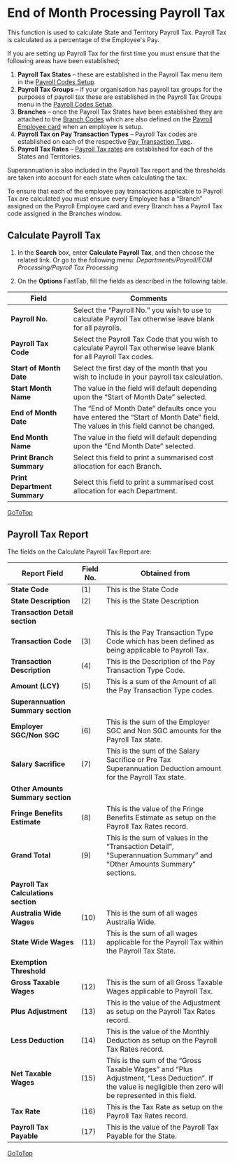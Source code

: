 #  End of Month Processing Payroll Tax

This function is used to calculate State and Territory Payroll Tax.  Payroll Tax is calculated as a percentage of the Employee's Pay.  

If you are setting up Payroll Tax for the first time you must ensure that the following areas have been established;

1.	**Payroll Tax States** – these are established in the Payroll Tax menu item in the [Payroll Codes Setup](au-payroll-setup-payroll-codes.md).
2.	**Payroll Tax Groups** – if your organisation has payroll tax groups for the purposes of payroll tax these are established in the Payroll Tax Groups menu in the [Payroll Codes Setup](au-payroll-setup-payroll-codes.md).
3.	**Branches** – once the Payroll Tax States have been established they are attached to the [Branch Codes](au-payroll-setup-branches.md) which are also defined on the [Payroll Employee card](au-payroll-create-payroll-employee.md) when an employee is setup.
4.	**Payroll Tax on Pay Transaction Types** – Payroll Tax codes are established on each of the respective [Pay Transaction Type](au-payroll-setup-pay-transaction-types.md).
5.	**Payroll Tax Rates** – [Payroll Tax rates](au-payroll-setup-payroll-tax.md) are established for each of the States and Territories.

Superannuation is also included in the Payroll Tax report and the thresholds are taken into account for each state when calculating the tax.

To ensure that each of the employee pay transactions applicable to Payroll Tax are calculated you must ensure every Employee has a “Branch” assigned on the Payroll Employee card and every Branch has a Payroll Tax code assigned in the Branches window.

## Calculate Payroll Tax

1.  In the **Search** box, enter **Calculate Payroll Tax**, and then choose the related link.  Or go to the following menu: *Departments/Payroll/EOM Processing/Payroll Tax Processing*

2.  On the **Options** FastTab, fill the fields as described in the following table.
 
|Field|	Comments|
|---|---|
|**Payroll No.**|	Select the “Payroll No.” you wish to use to calculate Payroll Tax otherwise leave blank for all payrolls.
|**Payroll Tax Code**|	Select the Payroll Tax Code that you wish to calculate Payroll Tax otherwise leave blank for all Payroll Tax codes.
|**Start of Month Date**|	Select the first day of the month that you wish to include in your payroll tax calculation.
|**Start Month Name**|	The value in the field will default depending upon the “Start of Month Date” selected.
|**End of Month Date**|	The “End of Month Date” defaults once you have entered the “Start of Month Date” field.  The values in this field cannot be changed.
|**End Month Name**|	The value in the field will default depending upon the “End Month Date” selected.
|**Print Branch Summary**|	Select this field to print a summarised cost allocation for each Branch.
|**Print Department Summary**|	Select this field to print a summarised cost allocation for each Department.

[GoToTop](#end-of-month-processing-payroll-tax)

 ## Payroll Tax Report

The fields on the Calculate Payroll Tax Report are:

|Report Field|	Field No.	|Obtained from|
|---|---|---|
|**State Code**|	(1)	|This is the State Code
|**State Description**|(2)|	This is the State Description
|**Transaction Detail section**
|**Transaction Code**|	(3)|	This is the Pay Transaction Type Code which has been defined as being applicable to Payroll Tax.
|**Transaction Description**|(4)|	This is the Description of the Pay Transaction Type Code.
|**Amount (LCY)**|(5)|	This is a sum of the Amount of all the Pay Transaction Type codes.
|**Superannuation Summary section**
|**Employer SGC/Non SGC**|	(6)	|This is the sum of the Employer SGC and Non SGC amounts for the Payroll Tax state.
|**Salary Sacrifice**|(7)|	This is the sum of the Salary Sacrifice or Pre Tax Superannuation Deduction amount for the Payroll Tax state.
|**Other Amounts Summary section**
|**Fringe Benefits Estimate**|(8)|	This is the value of the Fringe Benefits Estimate as setup on the Payroll Tax Rates record.
|**Grand Total**|	(9)|	This is the sum of values in the “Transaction Detail”, “Superannuation Summary” and “Other Amounts Summary” sections.
|**Payroll Tax Calculations section**
|**Australia Wide Wages**|(10)|	This is the sum of all wages Australia Wide.
|**State Wide Wages**|(11)|	This is the sum of all wages applicable for the Payroll Tax within the Payroll Tax State.
|**Exemption Threshold**		
|**Gross Taxable Wages**|(12)	|This is the sum of all Gross Taxable Wages applicable to Payroll Tax.
|**Plus Adjustment**|(13)	|This is the value of the Adjustment as setup on the Payroll Tax Rates record.
|**Less Deduction**|(14)|	This is the value of the Monthly Deduction as setup on the Payroll Tax Rates record.
|**Net Taxable Wages**|	(15)|	This is the sum of the “Gross Taxable Wages” and “Plus Adjustment, “Less Deduction”.  If the value is negligible then zero will be represented in this field.
|**Tax Rate**|(16)	|This is the Tax Rate as setup on the Payroll Tax Rates record.
|**Payroll Tax Payable**|(17)| 	This is the value of the Payroll Tax Payable for the State.


[GoToTop](#end-of-month-processing-payroll-tax)

